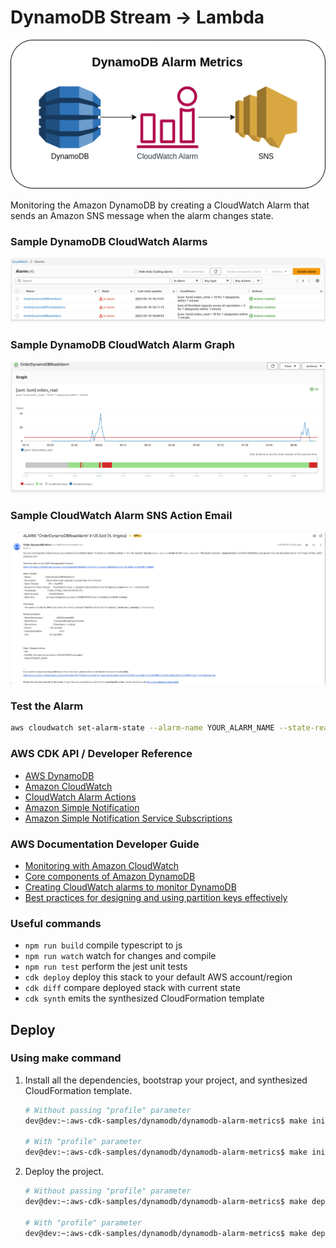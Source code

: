 # DynamoDB Stream → Lambda

![dynamodb-alarm-metrics](assets/img/dynamodb-alarm-metrics.png)

Monitoring the Amazon DynamoDB by creating a CloudWatch Alarm that sends an Amazon SNS message when the alarm changes state.

### Sample DynamoDB CloudWatch Alarms
![dynamodb-cloudwatch-alarms](assets/img/dynamodb-cloudwatch-alarms.png)

### Sample DynamoDB CloudWatch Alarm Graph
![dynamodb-cloudwatch-alarms-graph](assets/img/dynamodb-cloudwatch-alarms-graph.png)

### Sample CloudWatch Alarm SNS Action Email
![dynamodb-cloudwatch-alarms-email](assets/img/dynamodb-cloudwatch-alarms-email.png)

### Test the Alarm
```bash
aws cloudwatch set-alarm-state --alarm-name YOUR_ALARM_NAME --state-reason "initializing" --state-value ALARM
```

### AWS CDK API / Developer Reference
* [AWS DynamoDB](https://docs.aws.amazon.com/cdk/api/v2/docs/aws-cdk-lib.aws_dynamodb-readme.html)
* [Amazon CloudWatch](https://docs.aws.amazon.com/cdk/api/v2/docs/aws-cdk-lib.aws_cloudwatch-readme.html)
* [CloudWatch Alarm Actions](https://docs.aws.amazon.com/cdk/api/v2/docs/aws-cdk-lib.aws_cloudwatch_actions-readme.html)
* [Amazon Simple Notification](https://docs.aws.amazon.com/cdk/api/v2/docs/aws-cdk-lib.aws_sns-readme.html)
* [Amazon Simple Notification Service Subscriptions](https://docs.aws.amazon.com/cdk/api/v2/docs/aws-cdk-lib.aws_sns_subscriptions-readme.html)

### AWS Documentation Developer Guide
* [Monitoring with Amazon CloudWatch](https://docs.aws.amazon.com/amazondynamodb/latest/developerguide/monitoring-cloudwatch.html)
* [Core components of Amazon DynamoDB](https://docs.aws.amazon.com/amazondynamodb/latest/developerguide/HowItWorks.CoreComponents.html)
* [Creating CloudWatch alarms to monitor DynamoDB](https://docs.aws.amazon.com/amazondynamodb/latest/developerguide/creating-alarms.html)
* [Best practices for designing and using partition keys effectively](https://docs.aws.amazon.com/amazondynamodb/latest/developerguide/bp-partition-key-design.html)

### Useful commands

* `npm run build`   compile typescript to js
* `npm run watch`   watch for changes and compile
* `npm run test`    perform the jest unit tests
* `cdk deploy`      deploy this stack to your default AWS account/region
* `cdk diff`        compare deployed stack with current state
* `cdk synth`       emits the synthesized CloudFormation template

## Deploy

### Using make command
1. Install all the dependencies, bootstrap your project, and synthesized CloudFormation template.
    ```bash
    # Without passing "profile" parameter
    dev@dev:~:aws-cdk-samples/dynamodb/dynamodb-alarm-metrics$ make init

    # With "profile" parameter
    dev@dev:~:aws-cdk-samples/dynamodb/dynamodb-alarm-metrics$ make init profile=[profile_name]
    ```

2. Deploy the project.
    ```bash
    # Without passing "profile" parameter
    dev@dev:~:aws-cdk-samples/dynamodb/dynamodb-alarm-metrics$ make deploy

    # With "profile" parameter
    dev@dev:~:aws-cdk-samples/dynamodb/dynamodb-alarm-metrics$ make deploy profile=[profile_name]
    ```